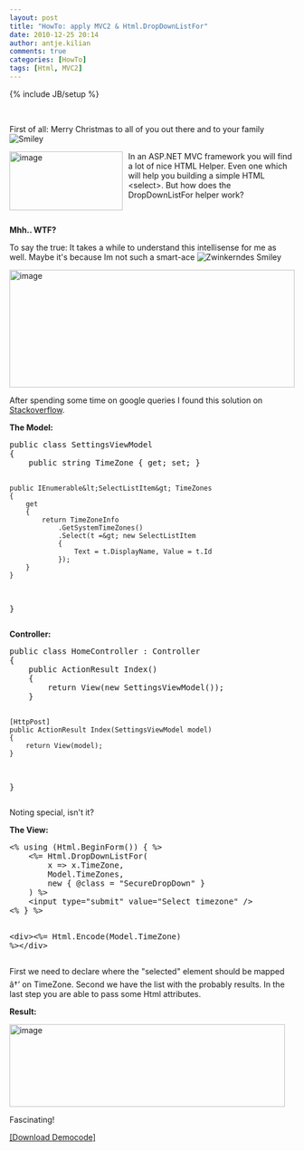 ```yaml
---
layout: post
title: "HowTo: apply MVC2 & Html.DropDownListFor"
date: 2010-12-25 20:14
author: antje.kilian
comments: true
categories: [HowTo]
tags: [Html, MVC2]
---
```

{% include JB/setup %}
<p>&#160;</p>  <p>First of all: Merry Christmas to all of you out there and to your family <img style="border-bottom-style: none; border-right-style: none; border-top-style: none; border-left-style: none" class="wlEmoticon wlEmoticon-smile" alt="Smiley" src="http://code-inside.de/blog-in/wp-content/uploads/wlEmoticon-smile.png" /></p> <img style="background-image: none; border-bottom: 0px; border-left: 0px; margin: 0px 10px 0px 0px; padding-left: 0px; padding-right: 0px; border-top: 0px; border-right: 0px; padding-top: 0px" title="image" border="0" alt="image" align="left" src="http://code-inside.de/blog/wp-content/uploads/image_thumb263.png" width="200" height="104" />   <p>In an ASP.NET MVC framework you will find a lot of nice HTML Helper. Even one which will help you building a simple HTML &lt;select&gt;. But how does the DropDownListFor helper work?</p>  <p>&#160;</p>  <!--more-->  <p><b>Mhh.. WTF?</b></p>  <p><b></b></p>  <p>To say the true: It takes a while to understand this intellisense for me as well. Maybe it's because Im not such a smart-ace <img style="border-bottom-style: none; border-right-style: none; border-top-style: none; border-left-style: none" class="wlEmoticon wlEmoticon-winkingsmile" alt="Zwinkerndes Smiley" src="http://code-inside.de/blog-in/wp-content/uploads/wlEmoticon-winkingsmile6.png" /></p>  <p><img style="background-image: none; border-bottom: 0px; border-left: 0px; padding-left: 0px; padding-right: 0px; border-top: 0px; border-right: 0px; padding-top: 0px" title="image" border="0" alt="image" src="http://code-inside.de/blog/wp-content/uploads/image_thumb264.png" width="504" height="208" /></p>  <p>After spending some time on google queries I found this solution on <a href="http://stackoverflow.com/questions/2497417">Stackoverflow</a>.</p>  <p><b>The Model:</b></p>  <div style="padding-bottom: 0px; margin: 0px; padding-left: 0px; padding-right: 0px; display: inline; float: none; padding-top: 0px" id="scid:812469c5-0cb0-4c63-8c15-c81123a09de7:b0ec809b-d47f-4359-8459-ab066f75b191" class="wlWriterEditableSmartContent"><pre name="code" class="c#">public class SettingsViewModel
{
    public string TimeZone { get; set; }

    public IEnumerable&lt;SelectListItem&gt; TimeZones
    {
        get
        {
            return TimeZoneInfo
                .GetSystemTimeZones()
                .Select(t =&gt; new SelectListItem
                {
                    Text = t.DisplayName, Value = t.Id
                });
        }
    }
}</pre></div>

<p><b>Controller:</b></p>

<div style="padding-bottom: 0px; margin: 0px; padding-left: 0px; padding-right: 0px; display: inline; float: none; padding-top: 0px" id="scid:812469c5-0cb0-4c63-8c15-c81123a09de7:9fd7dd50-fe6c-4d0a-a7c7-ed044b61006d" class="wlWriterEditableSmartContent"><pre name="code" class="c#">public class HomeController : Controller
{
    public ActionResult Index()
    {
        return View(new SettingsViewModel());
    }

    [HttpPost]
    public ActionResult Index(SettingsViewModel model)
    {
        return View(model);
    }
}</pre></div>

<p>Noting special, isn't it?</p>

<p><b>The View:</b></p>

<div style="padding-bottom: 0px; margin: 0px; padding-left: 0px; padding-right: 0px; display: inline; float: none; padding-top: 0px" id="scid:812469c5-0cb0-4c63-8c15-c81123a09de7:4787558c-c1b4-47c7-b744-fe292d6deed4" class="wlWriterEditableSmartContent"><pre name="code" class="c#">&lt;% using (Html.BeginForm()) { %&gt;
    &lt;%= Html.DropDownListFor(
        x =&gt; x.TimeZone,
        Model.TimeZones,
        new { @class = "SecureDropDown" }
    ) %&gt;
    &lt;input type="submit" value="Select timezone" /&gt;
&lt;% } %&gt;

&lt;div&gt;&lt;%= Html.Encode(Model.TimeZone) %&gt;&lt;/div&gt;</pre></div>

<p>First we need to declare where the "selected" element should be mapped â†’ on TimeZone. Second we have the list with the probably results. In the last step you are able to pass some Html attributes.</p>

<p><b>Result:</b></p>

<p><a href="http://code-inside.de/blog-in/wp-content/uploads/image110.png"><img style="background-image: none; border-bottom: 0px; border-left: 0px; padding-left: 0px; padding-right: 0px; display: inline; border-top: 0px; border-right: 0px; padding-top: 0px" title="image" border="0" alt="image" src="http://code-inside.de/blog-in/wp-content/uploads/image_thumb19.png" width="487" height="146" /></a></p>

<p>Fascinating!</p>

<p><a href="http://code-inside.de/blog/2010/10/18/howto-dropdownlistfor-einsetzen/code-inside.de/files/democode/mvcdropdownlisthelper/mvcdropdownlisthelper.zip">[Download Democode]</a></p>
